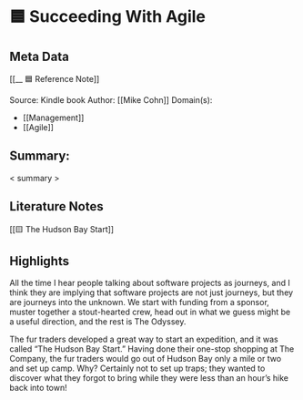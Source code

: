 # 🟦 Succeeding With Agile

## Meta Data
[[__ 🟦  Reference Note]] 

Source: Kindle book
Author: [[Mike Cohn]]
Domain(s):
- [[Management]]
- [[Agile]]

## Summary:

< summary >

## Literature Notes

[[🟨 The Hudson Bay Start]]
	
## Highlights

All the time I hear people talking about software projects as journeys, and I think they are implying that software projects are not just journeys, but they are journeys into the unknown. We start with funding from a sponsor, muster together a stout-hearted crew, head out in what we guess might be a useful direction, and the rest is The Odyssey. 

The fur traders developed a great way to start an expedition, and it was called “The Hudson Bay Start.” Having done their one-stop shopping at The Company, the fur traders would go out of Hudson Bay only a mile or two and set up camp. Why? Certainly not to set up traps; they wanted to discover what they forgot to bring while they were less than an hour’s hike back into town! 
